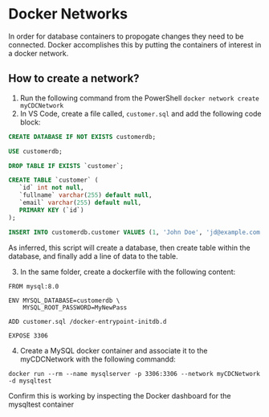 # Docker Networks

In order for database containers to propogate changes they need to be connected. Docker accomplishes this by putting the containers of interest in a docker network. 

## How to create a network? 
1. Run the following command from the PowerShell `docker network create myCDCNetwork`
2. In VS Code, create a file called, `customer.sql` and add the following code block: 
``` sql
CREATE DATABASE IF NOT EXISTS customerdb;

USE customerdb;

DROP TABLE IF EXISTS `customer`;

CREATE TABLE `customer` (
   `id` int not null,
   `fullname` varchar(255) default null,
   `email` varchar(255) default null,
   PRIMARY KEY (`id`)
);

INSERT INTO customerdb.customer VALUES (1, 'John Doe', 'jd@example.com');
```
As inferred, this script will create a database, then create  table within the database, and finally add a line of data to the table.

3. In the same folder, create a dockerfile with the following content:
``` 
FROM mysql:8.0

ENV MYSQL_DATABASE=customerdb \
    MYSQL_ROOT_PASSWORD=MyNewPass

ADD customer.sql /docker-entrypoint-initdb.d

EXPOSE 3306
```
4. Create a MySQL docker container and associate it to the myCDCNetwork with the following commandd: 
```
docker run --rm --name mysqlserver -p 3306:3306 --network myCDCNetwork -d mysqltest
```
Confirm this is working by inspecting the Docker dashboard for the mysqltest container

